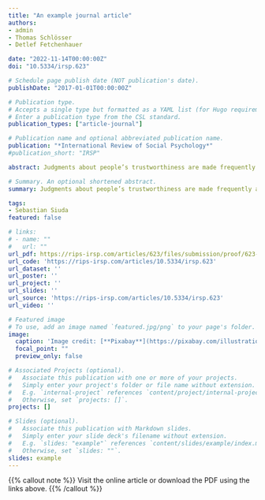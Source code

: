 ```yaml
---
title: "An example journal article"
authors:
- admin
- Thomas Schlösser
- Detlef Fetchenhauer

date: "2022-11-14T00:00:00Z"
doi: "10.5334/irsp.623"

# Schedule page publish date (NOT publication's date).
publishDate: "2017-01-01T00:00:00Z"

# Publication type.
# Accepts a single type but formatted as a YAML list (for Hugo requirements).
# Enter a publication type from the CSL standard.
publication_types: ["article-journal"]

# Publication name and optional abbreviated publication name.
publication: "*International Review of Social Psychology*"
#publication_short: "IRSP"

abstract: Judgments about people’s trustworthiness are made frequently and have important real-life consequences. However, the accuracy of these judgments is debated. We therefore systematically reviewed the current evidence for accurate trustworthiness detection in the literature. The overall evidence for accuracy is rather mixed; although we find only limited evidence for accurate trustworthiness detection from neutral photographs, trustworthiness detection becomes more accurate when the rater and target interact, when the target presentation resembles face-to-face contact, and when the target presentations contain cues or signals about the target’s trustworthiness. We also find that the current literature lacks an overarching research agenda, which leads to a large heterogeneity in the extant studies’ operationalizations. We address some of these operationalizations and suggest the following guidelines for future research: Studies should engage in stronger theory building, experimentally test moderators, strengthen generalizability by recruiting large target pools, and use appropriate methods for the analysis of nonindependent data.

# Summary. An optional shortened abstract.
summary: Judgments about people’s trustworthiness are made frequently and have important real-life consequences. However, the accuracy of these judgments is debated. We therefore systematically reviewed the current evidence for accurate trustworthiness detection in the literature.

tags:
- Sebastian Siuda
featured: false

# links:
# - name: ""
#   url: ""
url_pdf: https://rips-irsp.com/articles/623/files/submission/proof/623-1-5072-1-10-20221114.pdf
url_code: 'https://rips-irsp.com/articles/10.5334/irsp.623'
url_dataset: ''
url_poster: ''
url_project: ''
url_slides: ''
url_source: 'https://rips-irsp.com/articles/10.5334/irsp.623'
url_video: ''

# Featured image
# To use, add an image named `featured.jpg/png` to your page's folder. 
image:
  caption: 'Image credit: [**Pixabay**](https://pixabay.com/illustrations/face-detection-scan-to-scan-4760281/)'
  focal_point: ""
  preview_only: false

# Associated Projects (optional).
#   Associate this publication with one or more of your projects.
#   Simply enter your project's folder or file name without extension.
#   E.g. `internal-project` references `content/project/internal-project/index.md`.
#   Otherwise, set `projects: []`.
projects: []

# Slides (optional).
#   Associate this publication with Markdown slides.
#   Simply enter your slide deck's filename without extension.
#   E.g. `slides: "example"` references `content/slides/example/index.md`.
#   Otherwise, set `slides: ""`.
slides: example
---
```


{{% callout note %}}
Visit the online article or download the PDF using the links above.
{{% /callout %}}

